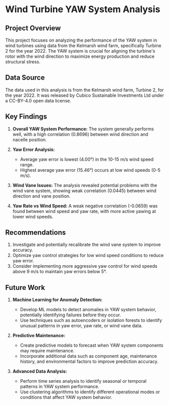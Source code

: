 # Wind Turbine YAW System Analysis

## Project Overview

This project focuses on analyzing the performance of the YAW system in wind turbines using data from the Kelmarsh wind farm, specifically Turbine 2 for the year 2022. The YAW system is crucial for aligning the turbine's rotor with the wind direction to maximize energy production and reduce structural stress.

## Data Source

The data used in this analysis is from the Kelmarsh wind farm, Turbine 2, for the year 2022. It was released by Cubico Sustainable Investments Ltd under a CC-BY-4.0 open data license.

## Key Findings

1. **Overall YAW System Performance:** The system generally performs well, with a high correlation (0.8696) between wind direction and nacelle position.

2. **Yaw Error Analysis:**
   - Average yaw error is lowest (4.00°) in the 10-15 m/s wind speed range.
   - Highest average yaw error (15.46°) occurs at low wind speeds (0-5 m/s).

3. **Wind Vane Issues:** The analysis revealed potential problems with the wind vane system, showing weak correlation (0.0445) between wind direction and vane position.

4. **Yaw Rate vs Wind Speed:** A weak negative correlation (-0.0659) was found between wind speed and yaw rate, with more active yawing at lower wind speeds.

## Recommendations

1. Investigate and potentially recalibrate the wind vane system to improve accuracy.
2. Optimize yaw control strategies for low wind speed conditions to reduce yaw error.
3. Consider implementing more aggressive yaw control for wind speeds above 9 m/s to maintain yaw errors below 5°.

## Future Work

1. **Machine Learning for Anomaly Detection:**
   - Develop ML models to detect anomalies in YAW system behavior, potentially identifying failures before they occur.
   - Use techniques such as autoencoders or isolation forests to identify unusual patterns in yaw error, yaw rate, or wind vane data.

2. **Predictive Maintenance:**
   - Create predictive models to forecast when YAW system components may require maintenance.
   - Incorporate additional data such as component age, maintenance history, and environmental factors to improve prediction accuracy.

3. **Advanced Data Analysis:**
   - Perform time series analysis to identify seasonal or temporal patterns in YAW system performance.
   - Use clustering algorithms to identify different operational modes or conditions that affect YAW system behavior.